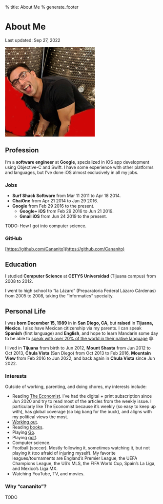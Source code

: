 % title: About Me
% generate_footer

# About Me

<span id="last-updated">Last updated: Sep 27, 2022</span>

![A picture of me.](me.jpg)

## Profession

I’m a **software engineer** at **Google**, specialized in iOS app development using Objective-C and Swift. I have some experience with other platforms and languages, but I’ve done iOS almost exclusively in all my jobs.

### Jobs

* **Surf Shack Software** from Mar 11 2011 to Apr 18 2014.
* **ChaiOne** from Apr 21 2014 to Jan 29 2016.
* **Google** from Feb 29 2016 to the present.
    * **Google+ iOS** from Feb 29 2016 to Jun 21 2019.
    * **Gmail iOS** from Jun 24 2019 to the present.

TODO: How I got into computer science.

### GitHub

[https://github.com/Cananito](https://github.com/Cananito)

## Education

I studied **Computer Science** at **CETYS Universidad** (Tijuana campus) from 2008 to 2012.

I went to high school to “la Lázaro” (Preparatoria Federal Lázaro Cárdenas) from 2005 to 2008, taking the “Informatics” specialty.

## Personal Life

I was **born December 15, 1989** in in **San Diego, CA**, but **raised** in **Tijuana, Mexico**. I also have Mexican citizenship via my parents. I can speak **Spanish** (first language) and **English**, and hope to learn Mandarin some day to be able to [speak with over 20% of the world in their native language](https://en.wikipedia.org/wiki/List_of_languages_by_number_of_native_speakers) 😁.

I lived in **Tijuana** from birth to Jun 2012, **Mount Shasta** from Jun 2012 to Oct 2013, **Chula Vista** (San Diego) from Oct 2013 to Feb 2016, **Mountain View** from Feb 2016 to Jun 2022, and back again in **Chula Vista** since Jun 2022.

### Interests

Outside of working, parenting, and doing chores, my interests include:

* Reading [The Economist](https://www.economist.com/). I’ve had the digital + print subscription since Jun 2020 and try to read most of the articles from the weekly issue. I particularly like The Economist because it’s weekly (so easy to keep up with), has global coverage (so big bang for the buck), and aligns with my political views the most.
* [Working out](fitness.html).
* Reading [books](books.html).
* Playing [Go](go.html).
* Playing [golf](golf.html).
* Computer science.
* Football (soccer). Mostly following it, sometimes watching it, but not playing it (too afraid of injuring myself). My favorite leagues/tournaments are England’s Premier League, the UEFA Champions League, the US’s MLS, the FIFA World Cup, Spain’s La Liga, and Mexico’s Liga MX.
* Watching YouTube, TV, and movies.

### Why “cananito”?

TODO
